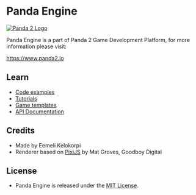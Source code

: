 # Panda Engine

[![Panda 2 Logo](https://www.panda2.io/img/logo_github.png)](https://www.panda2.io/)

Panda Engine is a part of Panda 2 Game Development Platform, for more information please visit:

https://www.panda2.io

## Learn

- [Code examples](https://www.panda2.io/examples)
- [Tutorials](https://www.panda2.io/tutorials)
- [Game templates](https://www.panda2.io/templates)
- [API Documentation](https://www.panda2.io/docs/api)

## Credits

- Made by Eemeli Kelokorpi
- Renderer based on [PixiJS](http://www.pixijs.com) by Mat Groves, Goodboy Digital

## License

- Panda Engine is released under the [MIT License](http://opensource.org/licenses/MIT).
